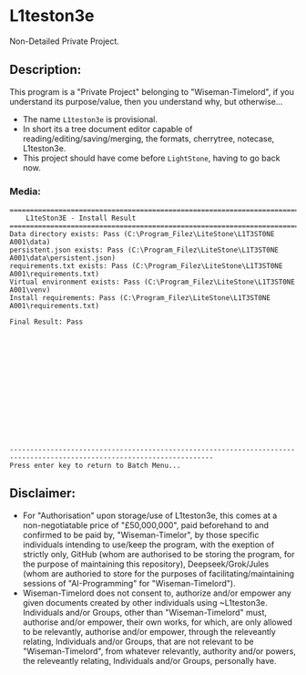 # L1teston3e
Non-Detailed Private Project.

## Description:
This program is a "Private Project" belonging to "Wiseman-Timelord", if you understand its purpose/value, then you understand why, but otherwise...
- The name `L1teston3e` is provisional.
- In short its a tree document editor capable of reading/editing/saving/merging, the formats, cherrytree, notecase, L1teston3e.
- This project should have come before `LightStone`, having to go back now. 

### Media:
```
========================================================================================================================
    L1teSton3E - Install Result
========================================================================================================================
Data directory exists: Pass (C:\Program_Filez\LiteStone\L1T3ST0NE A001\data)
persistent.json exists: Pass (C:\Program_Filez\LiteStone\L1T3ST0NE A001\data\persistent.json)
requirements.txt exists: Pass (C:\Program_Filez\LiteStone\L1T3ST0NE A001\requirements.txt)
Virtual environment exists: Pass (C:\Program_Filez\LiteStone\L1T3ST0NE A001\venv)
Install requirements: Pass (C:\Program_Filez\LiteStone\L1T3ST0NE A001\requirements.txt)

Final Result: Pass















------------------------------------------------------------------------------------------------------------------------
Press enter key to return to Batch Menu...
```

## Disclaimer:
- For "Authorisation" upon storage/use of L1teston3e, this comes at a non-negotiatable price of "£50,000,000", paid beforehand to and confirmed to be paid by, "Wiseman-Timelor", by those specific individuals intending to use/keep the program, with the exeption of strictly only, GitHub (whom are authorised to be storing the program, for the purpose of maintaining this repository), Deepseek/Grok/Jules (whom are authoried to store for the purposes of facilitating/maintaining sessions of "AI-Programming" for "Wiseman-Timelord").
- Wiseman-Timelord does not consent to, authorize and/or empower any given documents created by other individuals using ~L1teston3e. Individuals and/or Groups, other than "Wiseman-Timelord" must, authorise and/or empower, their own works, for which, are only allowed to be relevantly, authorise and/or empower, through the releveantly relating, Individuals and/or Groups, that are not relevant to be "Wiseman-Timelord", from whatever relevantly, authority and/or powers, the releveantly relating, Individuals and/or Groups, personally have.
